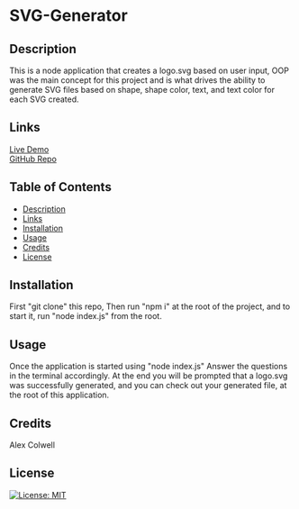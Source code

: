 # SVG-Generator

## Description
This is a node application that creates a logo.svg based on user input, OOP was the main concept for this project and is what drives the ability to generate SVG files based on shape, shape color, text, and text color for each SVG created.

## Links
[Live Demo](https://drive.google.com/file/d/1pY9r4X-RfOgFuVviUI-gDNaoJFj9nf7z/view)\
[GitHub Repo](https://github.com/Fuzzy-Codes/SVG-Generator)

## Table of Contents
* [Description](#description)
* [Links](#links)
* [Installation](#installation)
* [Usage](#usage)
* [Credits](#credits)
* [License](#license)

## Installation
First "git clone" this repo, Then run "npm i" at the root of the project, and to start it, run "node index.js" from the root.
## Usage
Once the application is started using "node index.js" Answer the questions in the terminal accordingly. At the end you will be prompted that a logo.svg was successfully generated, and you can check out your generated file, at the root of this application.
## Credits
Alex Colwell
## License
[![License: MIT](https://img.shields.io/badge/License-MIT-yellow.svg)](https://opensource.org/licenses/MIT)


